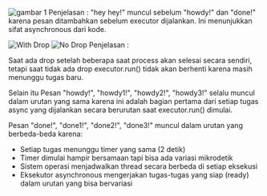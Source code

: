 ![gambar 1](timer_future/Gambar/image.png)
Penjelasan : "hey hey!" muncul sebelum "howdy!" dan "done!" karena pesan ditambahkan sebelum executor dijalankan. Ini menunjukkan sifat asynchronous dari kode.

![With Drop](<timer_future/Gambar/Screenshot 2025-05-19 163001.png>)
![No Drop](<timer_future/Gambar/Screenshot 2025-05-19 163132.png>)
Penjelasan : 

Saat ada drop setelah beberapa saat process akan selesai secara sendiri, tetapi saat tidak ada drop executor.run() tidak akan berhenti karena masih menunggu tugas baru. 

Selain itu Pesan "howdy!", "howdy1!", "howdy2!", "howdy3!" selalu muncul dalam urutan yang sama karena ini adalah bagian pertama dari setiap tugas async yang dijalankan secara berurutan saat executor.run() dimulai. 

Pesan "done!", "done1!", "done2!", "done3!" muncul dalam urutan yang berbeda-beda karena:
- Setiap tugas menunggu timer yang sama (2 detik)
- Timer dimulai hampir bersamaan tapi bisa ada variasi mikrodetik
- Sistem operasi menjadwalkan thread secara berbeda di setiap eksekusi
- Eksekutor asynchronous mengerjakan tugas-tugas yang siap (ready) dalam urutan yang bisa bervariasi